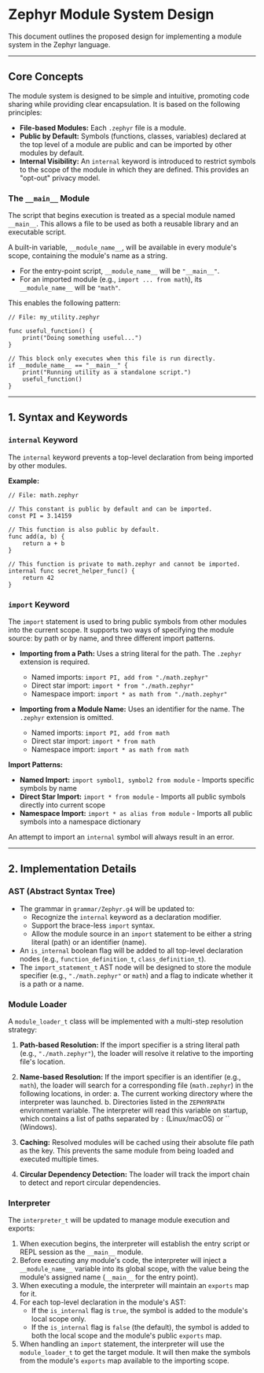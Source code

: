 # Zephyr Module System Design

This document outlines the proposed design for implementing a module system in the Zephyr language.

---

## Core Concepts

The module system is designed to be simple and intuitive, promoting code sharing while providing clear encapsulation. It is based on the following principles:

-   **File-based Modules:** Each `.zephyr` file is a module.
-   **Public by Default:** Symbols (functions, classes, variables) declared at the top level of a module are public and can be imported by other modules by default.
-   **Internal Visibility:** An `internal` keyword is introduced to restrict symbols to the scope of the module in which they are defined. This provides an "opt-out" privacy model.

### The `__main__` Module

The script that begins execution is treated as a special module named `__main__`. This allows a file to be used as both a reusable library and an executable script.

A built-in variable, `__module_name__`, will be available in every module's scope, containing the module's name as a string.

-   For the entry-point script, `__module_name__` will be `"__main__"`.
-   For an imported module (e.g., `import ... from math`), its `__module_name__` will be `"math"`.

This enables the following pattern:

```zephyr
// File: my_utility.zephyr

func useful_function() {
    print("Doing something useful...")
}

// This block only executes when this file is run directly.
if __module_name__ == "__main__" {
    print("Running utility as a standalone script.")
    useful_function()
}
```

---

## 1. Syntax and Keywords

### `internal` Keyword

The `internal` keyword prevents a top-level declaration from being imported by other modules.

**Example:**
```zephyr
// File: math.zephyr

// This constant is public by default and can be imported.
const PI = 3.14159

// This function is also public by default.
func add(a, b) {
    return a + b
}

// This function is private to math.zephyr and cannot be imported.
internal func secret_helper_func() {
    return 42
}
```

### `import` Keyword

The `import` statement is used to bring public symbols from other modules into the current scope. It supports two ways of specifying the module source: by path or by name, and three different import patterns.

-   **Importing from a Path:** Uses a string literal for the path. The `.zephyr` extension is required.
    -   Named imports: `import PI, add from "./math.zephyr"`
    -   Direct star import: `import * from "./math.zephyr"`
    -   Namespace import: `import * as math from "./math.zephyr"`

-   **Importing from a Module Name:** Uses an identifier for the name. The `.zephyr` extension is omitted.
    -   Named imports: `import PI, add from math`
    -   Direct star import: `import * from math`
    -   Namespace import: `import * as math from math`

**Import Patterns:**
-   **Named Import:** `import symbol1, symbol2 from module` - Imports specific symbols by name
-   **Direct Star Import:** `import * from module` - Imports all public symbols directly into current scope
-   **Namespace Import:** `import * as alias from module` - Imports all public symbols into a namespace dictionary

An attempt to import an `internal` symbol will always result in an error.

---

## 2. Implementation Details

### AST (Abstract Syntax Tree)

-   The grammar in `grammar/Zephyr.g4` will be updated to:
    -   Recognize the `internal` keyword as a declaration modifier.
    -   Support the brace-less `import` syntax.
    -   Allow the module source in an `import` statement to be either a string literal (path) or an identifier (name).
-   An `is_internal` boolean flag will be added to all top-level declaration nodes (e.g., `function_definition_t`, `class_definition_t`).
-   The `import_statement_t` AST node will be designed to store the module specifier (e.g., `"./math.zephyr"` or `math`) and a flag to indicate whether it is a path or a name.

### Module Loader

A `module_loader_t` class will be implemented with a multi-step resolution strategy:

1.  **Path-based Resolution:** If the import specifier is a string literal path (e.g., `"./math.zephyr"`), the loader will resolve it relative to the importing file's location.

2.  **Name-based Resolution:** If the import specifier is an identifier (e.g., `math`), the loader will search for a corresponding file (`math.zephyr`) in the following locations, in order:
    a.  The current working directory where the interpreter was launched.
    b.  Directories listed in the `ZEPHYRPATH` environment variable. The interpreter will read this variable on startup, which contains a list of paths separated by `:` (Linux/macOS) or `` (Windows).

3.  **Caching:** Resolved modules will be cached using their absolute file path as the key. This prevents the same module from being loaded and executed multiple times.

4.  **Circular Dependency Detection:** The loader will track the import chain to detect and report circular dependencies.

### Interpreter

The `interpreter_t` will be updated to manage module execution and exports:

1.  When execution begins, the interpreter will establish the entry script or REPL session as the `__main__` module.
2.  Before executing any module's code, the interpreter will inject a `__module_name__` variable into its global scope, with the value being the module's assigned name (`__main__` for the entry point).
3.  When executing a module, the interpreter will maintain an `exports` map for it.
4.  For each top-level declaration in the module's AST:
    -   If the `is_internal` flag is `true`, the symbol is added to the module's local scope only.
    -   If the `is_internal` flag is `false` (the default), the symbol is added to both the local scope and the module's public `exports` map.
5.  When handling an `import` statement, the interpreter will use the `module_loader_t` to get the target module. It will then make the symbols from the module's `exports` map available to the importing scope.
